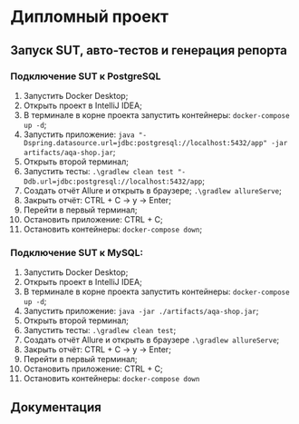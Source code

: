 # Дипломный проект

## Запуск SUT, авто-тестов и генерация репорта
### Подключение SUT к PostgreSQL
1. Запустить Docker Desktop;
1. Открыть проект в IntelliJ IDEA;
1. В терминале в корне проекта запустить контейнеры:
   `docker-compose up -d`;
1. Запустить приложение:
   `java "-Dspring.datasource.url=jdbc:postgresql://localhost:5432/app" -jar artifacts/aqa-shop.jar`;
1. Открыть второй терминал;
1. Запустить тесты:
   `.\gradlew clean test "-Ddb.url=jdbc:postgresql://localhost:5432/app`;
1. Создать отчёт Allure и открыть в браузере;
   `.\gradlew allureServe`;
1. Закрыть отчёт:
   CTRL + C -> y -> Enter;
1. Перейти в первый терминал;
1. Остановить приложение:
   CTRL + C;
1. Остановить контейнеры:
   `docker-compose down`;
   </a>

### Подключение SUT к MySQL:
1. Запустить Docker Desktop;
1. Открыть проект в IntelliJ IDEA;
1. В терминале в корне проекта запустить контейнеры:
   `docker-compose up -d`;
1. Запустить приложение:
   `java -jar ./artifacts/aqa-shop.jar`;
1. Открыть второй терминал;
1. Запустить тесты:
   `.\gradlew clean test`;
1. Создать отчёт Allure и открыть в браузере
   `.\gradlew allureServe`;
1. Закрыть отчёт:
   CTRL + C -> y -> Enter;
1. Перейти в первый терминал;
1. Остановить приложение:
   CTRL + C;
1. Остановить контейнеры:
   `docker-compose down`
   </a>

## Документация
